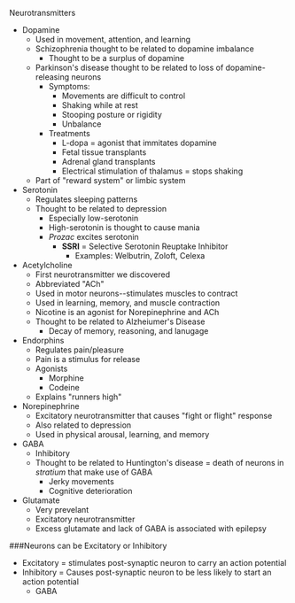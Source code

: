 Neurotransmitters

  - Dopamine
    * Used in movement, attention, and learning
    * Schizophrenia thought to be related to dopamine imbalance
      + Thought to be a surplus of dopamine
    * Parkinson's disease thought to be related to loss of dopamine-releasing neurons
      + Symptoms: 
        - Movements are difficult to control
        - Shaking while at rest
        - Stooping posture or rigidity
        - Unbalance
      + Treatments
        - L-dopa = agonist that immitates dopamine
        - Fetal tissue transplants
        - Adrenal gland transplants
        - Electrical stimulation of thalamus = stops shaking
    * Part of "reward system" or limbic system
  - Serotonin
    * Regulates sleeping patterns
    * Thought to be related to depression
      + Especially low-serotonin
      + High-serotonin is thought to cause mania
      + *Prozac* excites serotonin
        - **SSRI** = Selective Serotonin Reuptake Inhibitor
          + Examples: Welbutrin, Zoloft, Celexa
  - Acetylcholine
    * First neurotransmitter we discovered
    * Abbreviated "ACh"
    * Used in motor neurons--stimulates muscles to contract
    * Used in learning, memory, and muscle contraction
    * Nicotine is an agonist for Norepinephrine and ACh
    * Thought to be related to Alzheiumer's Disease
      + Decay of memory, reasoning, and lanugage
  - Endorphins
    * Regulates pain/pleasure
    * Pain is a stimulus for release
    * Agonists
      + Morphine
      + Codeine
    * Explains "runners high"
  - Norepinephrine
    * Excitatory neurotransmitter that causes "fight or flight" response
    * Also related to depression
    * Used in physical arousal, learning, and memory
  - GABA
    * Inhibitory
    * Thought to be related to Huntington's disease = death of neurons in *stratium* that make use of GABA
      + Jerky movements
      + Cognitive deterioration
  - Glutamate
    * Very prevelant
    * Excitatory neurotransmitter
    * Excess glutamate and lack of GABA is associated with epilepsy


###Neurons can be Excitatory or Inhibitory
  - Excitatory = stimulates post-synaptic neuron to carry an action potential
  - Inhibitory = Causes post-synaptic neuron to be less likely to start an action potential
    * GABA

